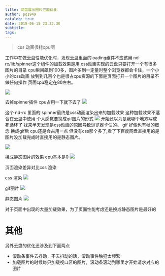 ```yaml
---
title: 网盘展示图片性能优化
author: pq1949
catalog: true
date: 2018-06-15 23:32:30
subtitle:
tags:
---
```


> css 动画很耗cpu啊 

工作中在做云盘性能优化时，发现云盘里面的loading组件不应该用 nd-rc/lib/spinner这个组件的加载效果是用 css动画实现的云盘只要打开一个有很多图片的目录 cpu瞬间飙到100多，图片多到一定量时整个浏览器都会卡住，一个小小的css动画 放到到几百个也是很占cpu资源的下面是页面打开一个图片的目录不做任何操作 页面cpu稳定在80左右。

![](1.png)

去掉spinner插件 cpu占用一下就下去了
![](2.png)

这个 nd-rc 里面的 spinner最终是css动画渲染出来的加载效果 这种加载效果不适合在云盘中使用 个人感觉要换成gif图片的形式
![](3.png)
开始还以为是我哪个地方写成死循环了 找来半天发现是css动画的原因导致浏览器卡住的。
gif 好像也有帧的概念 换成gif后 cpu还是会占用一点 但没有css那个多了,看了下百度网盘直接用的是图片没加载完成时直接用的是静态图片。

![](4.png)

换成静态图片的效果 cpu基本是0
![](5.png)


页面渲染差异对比css 渲染

css 渲染
![](6.png)

gif图片
![](7.png)

静态图片
![](8.png)

对于页面中出现的大量加载效果，为了页面性能考虑还是换成静态图片是最好的


# 其他

另外云盘的优化还涉及到下面两点

+ 滚动条事件去抖动，不去抖动的话，滚动事件触犯太频繁
+ 加载图片的时候每只加载视口区的图片，滚动条滚动到哪里才开始请求对应的图片

